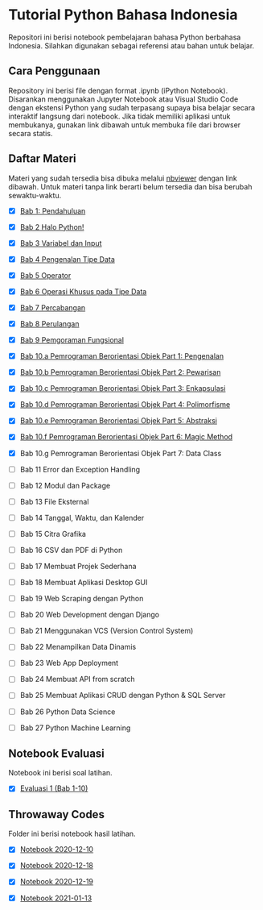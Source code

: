 # Tutorial Python Bahasa Indonesia
Repositori ini berisi notebook pembelajaran bahasa Python berbahasa Indonesia. Silahkan digunakan sebagai referensi atau bahan untuk belajar.

## Cara Penggunaan
Repository ini berisi file dengan format .ipynb (iPython Notebook). Disarankan menggunakan Jupyter Notebook atau Visual Studio Code dengan ekstensi Python yang sudah terpasang supaya bisa belajar secara interaktif langsung dari notebook. Jika tidak memiliki aplikasi untuk membukanya, gunakan link dibawah untuk membuka file dari browser secara statis.

## Daftar Materi
Materi yang sudah tersedia bisa dibuka melalui [nbviewer](https://nbviewer.jupyter.org) dengan link dibawah. Untuk materi tanpa link berarti belum tersedia dan bisa berubah sewaktu-waktu.

- [x] [Bab 1: Pendahuluan](https://nbviewer.jupyter.org/github/psychohaxer/tutorial-python-bahasa-indonesia/blob/master/pelajaran/01_Bab_1_Pendahuluan.ipynb)

- [x] [Bab 2 Halo Python!](https://nbviewer.jupyter.org/github/psychohaxer/tutorial-python-bahasa-indonesia/blob/master/pelajaran/02_Bab_2_Halo_Python.ipynb)

- [x] [Bab 3 Variabel dan Input](https://nbviewer.jupyter.org/github/psychohaxer/tutorial-python-bahasa-indonesia/blob/master/pelajaran/03_Bab_3_Variabel_dan_Input.ipynb)

- [x] [Bab 4 Pengenalan Tipe Data](https://nbviewer.jupyter.org/github/psychohaxer/tutorial-python-bahasa-indonesia/blob/master/pelajaran/04_Bab_4_Tipe_Data.ipynb)

- [x] [Bab 5 Operator](https://nbviewer.jupyter.org/github/psychohaxer/tutorial-python-bahasa-indonesia/blob/master/pelajaran/05_Bab_5_Operator.ipynb)

- [x] [Bab 6 Operasi Khusus pada Tipe Data](https://nbviewer.jupyter.org/github/psychohaxer/tutorial-python-bahasa-indonesia/blob/master/pelajaran/06_Bab_6_Operasi_Tipe_Data_.ipynb)

- [x] [Bab 7 Percabangan](https://nbviewer.jupyter.org/github/psychohaxer/tutorial-python-bahasa-indonesia/blob/master/pelajaran/07_Bab_7_Percabangan.ipynb)

- [x] [Bab 8 Perulangan](https://nbviewer.jupyter.org/github/psychohaxer/tutorial-python-bahasa-indonesia/blob/master/pelajaran/08_Bab_8_Perulangan.ipynb)

- [x] [Bab 9 Pemgoraman Fungsional](https://nbviewer.jupyter.org/github/psychohaxer/tutorial-python-bahasa-indonesia/blob/master/pelajaran/09_Bab_9_Pemrograman_Fungsional.ipynb)

- [x] [Bab 10.a Pemrograman Berorientasi Objek Part 1: Pengenalan](https://nbviewer.jupyter.org/github/psychohaxer/tutorial-python-bahasa-indonesia/blob/master/pelajaran/10_Bab_10a_OOP_Pengenalan.ipynb)

- [x] [Bab 10.b Pemrograman Berorientasi Objek Part 2: Pewarisan](https://nbviewer.jupyter.org/github/psychohaxer/tutorial-python-bahasa-indonesia/blob/master/pelajaran/11_Bab_10b_OOP_Pewarisan.ipynb)

- [x] [Bab 10.c Pemrograman Berorientasi Objek Part 3: Enkapsulasi](https://nbviewer.jupyter.org/github/psychohaxer/tutorial-python-bahasa-indonesia/blob/master/pelajaran/12_Bab_10c_OOP_Enkapsulasi.ipynb)

- [x] [Bab 10.d Pemrograman Berorientasi Objek Part 4: Polimorfisme](https://nbviewer.jupyter.org/github/psychohaxer/tutorial-python-bahasa-indonesia/blob/master/pelajaran/13_Bab_10d_OOP_Polimorfisme.ipynb)

- [x] [Bab 10.e Pemrograman Berorientasi Objek Part 5: Abstraksi](https://nbviewer.jupyter.org/github/psychohaxer/tutorial-python-bahasa-indonesia/blob/master/pelajaran/14_Bab_10e_OOP_Abstraksi.ipynb)

- [x] [Bab 10.f Pemrograman Berorientasi Objek Part 6: Magic Method](https://nbviewer.jupyter.org/github/psychohaxer/tutorial-python-bahasa-indonesia/blob/master/pelajaran/15_Bab_10f_OOP_Magic_Method.ipynb)

- [x] Bab 10.g Pemrograman Berorientasi Objek Part 7: Data Class

- [ ] Bab 11 Error dan Exception Handling

- [ ] Bab 12 Modul dan Package

- [ ] Bab 13 File Eksternal

- [ ] Bab 14 Tanggal, Waktu, dan Kalender

- [ ] Bab 15 Citra Grafika

- [ ] Bab 16 CSV dan PDF di Python

- [ ] Bab 17 Membuat Projek Sederhana

- [ ] Bab 18 Membuat Aplikasi Desktop GUI

- [ ] Bab 19 Web Scraping dengan Python

- [ ] Bab 20 Web Development dengan Django

- [ ] Bab 21 Menggunakan VCS (Version Control System)

- [ ] Bab 22 Menampilkan Data Dinamis

- [ ] Bab 23 Web App Deployment

- [ ] Bab 24 Membuat API from scratch

- [ ] Bab 25 Membuat Aplikasi CRUD dengan Python & SQL Server

- [ ] Bab 26 Python Data Science

- [ ] Bab 27 Python Machine Learning

## Notebook Evaluasi
Notebook ini berisi soal latihan.

- [x] [Evaluasi 1 (Bab 1-10)](https://nbviewer.jupyter.org/github/psychohaxer/tutorial-python-bahasa-indonesia/blob/master/evaluasi/eval1.ipynb)

## Throwaway Codes
Folder ini berisi notebook hasil latihan.

- [x] [Notebook 2020-12-10](https://nbviewer.jupyter.org/github/psychohaxer/tutorial-python-bahasa-indonesia/blob/master/throwaway-codes/2020-12-10.ipynb)

- [x] [Notebook 2020-12-18](https://nbviewer.jupyter.org/github/psychohaxer/tutorial-python-bahasa-indonesia/blob/master/throwaway-codes/2020-12-18.ipynb)

- [x] [Notebook 2020-12-19](https://nbviewer.jupyter.org/github/psychohaxer/tutorial-python-bahasa-indonesia/blob/master/throwaway-codes/2020-12-19.ipynb)

- [x] [Notebook 2021-01-13](https://nbviewer.jupyter.org/github/psychohaxer/tutorial-python-bahasa-indonesia/blob/master/throwaway-codes/2021-01-13.ipynb)
